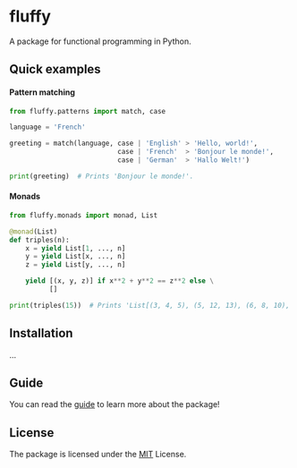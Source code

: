 # fluffy
A package for functional programming in Python.

## Quick examples

#### Pattern matching
``` python
from fluffy.patterns import match, case

language = 'French'

greeting = match(language, case | 'English' > 'Hello, world!',
                           case | 'French'  > 'Bonjour le monde!',
                           case | 'German'  > 'Hallo Welt!')

print(greeting)  # Prints 'Bonjour le monde!'.
```


#### Monads
``` python
from fluffy.monads import monad, List

@monad(List)
def triples(n):
    x = yield List[1, ..., n]
    y = yield List[x, ..., n]
    z = yield List[y, ..., n]

    yield [(x, y, z)] if x**2 + y**2 == z**2 else \
          []

print(triples(15))  # Prints 'List[(3, 4, 5), (5, 12, 13), (6, 8, 10), (9, 12, 15)]'.
```

## Installation
...

## Guide
You can read the 
[guide](https://github.com/konstantin-ogulchansky/fluffy/tree/master/docs/guide.md) 
to learn more about the package!

## License
The package is licensed under the 
[MIT](https://github.com/konstantin-ogulchansky/fluffy/blob/master/LICENSE) 
License.

